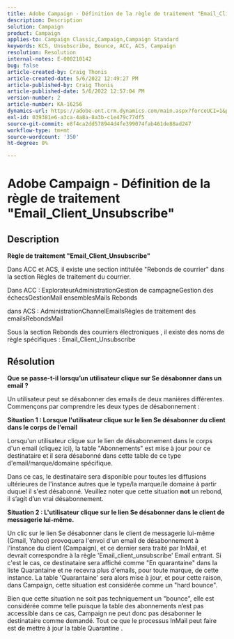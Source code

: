 ```yaml
---
title: Adobe Campaign - Définition de la règle de traitement "Email_Client_Unsubscribe"
description: Description
solution: Campaign
product: Campaign
applies-to: Campaign Classic,Campaign,Campaign Standard
keywords: KCS, Unsubscribe, Bounce, ACC, ACS, Campaign
resolution: Resolution
internal-notes: E-000210142
bug: false
article-created-by: Craig Thonis
article-created-date: 5/6/2022 12:49:27 PM
article-published-by: Craig Thonis
article-published-date: 5/6/2022 12:57:04 PM
version-number: 2
article-number: KA-16256
dynamics-url: https://adobe-ent.crm.dynamics.com/main.aspx?forceUCI=1&pagetype=entityrecord&etn=knowledgearticle&id=95ff1df6-3acd-ec11-a7b5-6045bd00d4f5
exl-id: 039381e6-a3ca-4a8a-8a3b-c1e479c77df5
source-git-commit: e8f4ca2dd578944d4fe399074fab461de88ad247
workflow-type: tm+mt
source-wordcount: '350'
ht-degree: 0%

---
```


# Adobe Campaign - Définition de la règle de traitement &quot;Email_Client_Unsubscribe&quot;

## Description


<b>Règle de traitement &quot;Email_Client_Unsubscribe&quot;</b>

Dans ACC et ACS, il existe une section intitulée &quot;Rebonds de courrier&quot; dans la section Règles de traitement du courrier.

Dans ACC : ExplorateurAdministrationGestion de campagneGestion des échecsGestionMail ensemblesMails Rebonds

dans ACS : AdministrationChannelEmailsRègles de traitement des emailsRebondsMail

Sous la section Rebonds des courriers électroniques , il existe des noms de règle spécifiques : Email_Client_Unsubscribe


## Résolution


<b>Que se passe-t-il lorsqu’un utilisateur clique sur Se désabonner dans un email ?</b>

Un utilisateur peut se désabonner des emails de deux manières différentes. Commençons par comprendre les deux types de désabonnement :

<b>Situation 1 : Lorsque l&#39;utilisateur clique sur le lien Se désabonner du client dans le corps de l&#39;email</b>

Lorsqu&#39;un utilisateur clique sur le lien de désabonnement dans le corps d&#39;un email (cliquez ici), la table &quot;Abonnements&quot; est mise à jour pour ce destinataire et il sera désabonné dans cette table de ce type d&#39;email/marque/domaine spécifique.

Dans ce cas, le destinataire sera disponible pour toutes les diffusions ultérieures de l&#39;instance autres que le type/la marque/le domaine à partir duquel il s&#39;est désabonné. Veuillez noter que cette situation <b>not</b> un rebond, il s’agit d’un vrai désabonnement.

<b>Situation 2 : L&#39;utilisateur clique sur le lien Se désabonner dans le client de messagerie lui-même.</b>

Un clic sur le lien Se désabonner dans le client de messagerie lui-même (Gmail, Yahoo) provoquera l&#39;envoi d&#39;un email de désabonnement à l&#39;instance du client (Campaign), et ce dernier sera traité par InMail, et devrait correspondre à la règle &#39;Email_client_unsubscribe&#39; Email entrant. Si c&#39;est le cas, ce destinataire sera affiché comme &quot;En quarantaine&quot; dans la liste Quarantaine et ne recevra plus d&#39;emails, pour toute marque, de cette instance. La table &#39;Quarantaine&#39; sera alors mise à jour, et pour cette raison, dans Campaign, cette situation est considérée comme un &quot;hard bounce&quot;.

Bien que cette situation ne soit pas techniquement un &quot;bounce&quot;, elle est considérée comme telle puisque la table des abonnements n’est pas accessible dans ce cas, Campaign ne peut donc pas désabonner le destinataire comme demandé. Tout ce que le processus InMail peut faire est de mettre à jour la table Quarantine .
